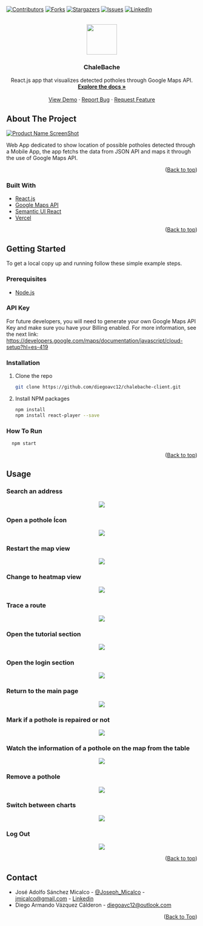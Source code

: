 <div id="top"></div>

[![Contributors][contributors-shield]][contributors-url]
[![Forks][forks-shield]][forks-url]
[![Stargazers][stars-shield]][stars-url]
[![Issues][issues-shield]][issues-url]
[![LinkedIn][linkedin-shield]][linkedin-url]

<!-- PROJECT LOGO -->

<br />
<div align="center">
  <a href="https://github.com/github_username/repo_name">
    <img src="./images/chalebache.png" width="80" height="80">
  </a>

<h3 align="center">ChaleBache</h3>

  <p align="center">
    React.js app that visualizes detected potholes through Google Maps API.
    <br />
    <a href="https://github.com/JMicalco/chalebache-client"><strong>Explore the docs »</strong></a>
    <br />
    <br />
    <a href="https://chalebache-client.vercel.app">View Demo</a>
    ·
    <a href="https://github.com/JMicalco/chalebache-client/issues">Report Bug</a>
    ·
    <a href="https://github.com/JMicalco/chalebache-client/issues">Request Feature</a>
  </p>
</div>

<!-- ABOUT THE PROJECT -->

## About The Project

[![Product Name ScreenShot][product-screenshot]]()

Web App dedicated to show location of possible potholes detected through a Mobile App, the app fetchs the data from JSON API and maps it through the use of Google Maps API.

<p align="right">(<a href="#top">Back to top</a>)</p>

### Built With

- [React.js](https://reactjs.org/)
- [Google Maps API](https://developers.google.com/maps)
- [Semantic UI React](https://react.semantic-ui.com)
- [Vercel](https://vercel.com/dashboard)

<p align="right">(<a href="#top">Back to top</a>)</p>

<!-- GETTING STARTED -->

## Getting Started

To get a local copy up and running follow these simple example steps.

### Prerequisites

- [Node.js](https://nodejs.org/en/)

### API Key

For future developers, you will need to generate your own Google Maps API Key and make sure you have your Billing enabled. 
For more information, see the next link: https://developers.google.com/maps/documentation/javascript/cloud-setup?hl=es-419

### Installation

1. Clone the repo
   ```sh
   git clone https://github.com/diegoavc12/chalebache-client.git
   ```
2. Install NPM packages
   ```sh
   npm install
   npm install react-player --save
   ```

### How To Run

```sh
  npm start
```

<p align="right">(<a href="#top">Back to top</a>)</p>

<!-- USAGE EXAMPLES -->

## Usage

### Search an address

<p align="center">
<img src="./images/buscador.gif">
</p>

### Open a pothole Ícon

<p align="center">
<img src="./images/abrirBache.gif">
</p>

### Restart the map view

<p align="center">
<img src="./images/reiniciar.gif">
</p>

### Change to heatmap view

<p align="center">
<img src="./images/mapaCalor.gif">
</p>

### Trace a route

<p align="center">
<img src="./images/trazarRuta.gif">
</p>

### Open the tutorial section

<p align="center">
<img src="./images/tutorial.gif">
</p>

### Open the login section

<p align="center">
<img src="./images/iniSesión.gif">
</p>

### Return to the main page

<p align="center">
<img src="./images/regresarSesión.gif">
</p>

### Mark if a pothole is repaired or not

<p align="center">
<img src="./images/checkbox.gif">
</p>

### Watch the information of a pothole on the map from the table

<p align="center">
<img src="./images/mapa.gif">
</p>

### Remove a pothole

<p align="center">
<img src="./images/eliminar.gif">
</p>

### Switch between charts

<p align="center">
<img src="./images/gráficas.gif">
</p>

### Log Out

<p align="center">
<img src="./images/cerrarSesión.gif">
</p>

<p align="right">(<a href="#top">Back to top</a>)</p>

## Contact

* José Adolfo Sánchez Micalco - [@Joseph_Micalco](https://twitter.com/Joseph_Micalco) - jmicalco@gmail.com - [Linkedin][linkedin-url]
* Diego Armando Vázquez Cálderon - diegoavc12@outlook.com 

<p align="right">(<a href="#top">Back to Top</a>)</p>

[contributors-shield]: https://img.shields.io/github/contributors/JMicalco/chalebache-client.svg?style=for-the-badge
[contributors-url]: https://github.com/JMicalco/chalebache-client/graphs/contributors
[forks-shield]: https://img.shields.io/github/forks/JMicalco/chalebache-client.svg?style=for-the-badge
[forks-url]: https://github.com/JMicalco/chalebache-client/network/members
[stars-shield]: https://img.shields.io/github/stars/JMicalco/chalebache-client.svg?style=for-the-badge
[stars-url]: https://github.com/JMicalco/chalebache-client/stargazers
[issues-shield]: https://img.shields.io/github/issues/JMicalco/chalebache-client.svg?style=for-the-badge
[issues-url]: https://github.com/JMicalco/chalebache-client/issues
[linkedin-shield]: https://img.shields.io/badge/-LinkedIn-black.svg?style=for-the-badge&logo=linkedin&colorB=555
[linkedin-url]: www.linkedin.com/in/josé-adolfo-sánchez-micalco-b14864140
[product-screenshot]: images/...
